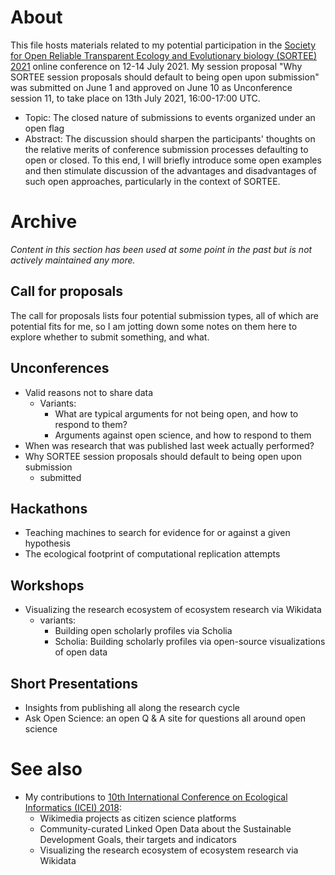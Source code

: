 # About

This file hosts materials related to my potential participation in the [Society for Open Reliable Transparent Ecology and Evolutionary biology (SORTEE) 2021](http://web.archive.org/web/20210601224641/https://www.sortee.org/events/) online conference on 12-14 July 2021. My session proposal "Why SORTEE session proposals should default to being open upon submission" was submitted on June 1 and approved on June 10 as Unconference session 11, to take place on 13th July 2021, 16:00-17:00 UTC.

* Topic: The closed nature of submissions to events organized under an open flag
* Abstract: The discussion should sharpen the participants' thoughts on the relative merits of conference submission processes defaulting to open or closed. To this end, I will briefly introduce some open examples and then stimulate discussion of the advantages and disadvantages of such open approaches, particularly in the context of SORTEE.

# Archive
*Content in this section has been used at some point in the past but is not actively maintained any more.*

## Call for proposals

The call for proposals lists four potential submission types, all of which are potential fits for me, so I am jotting down some notes on them here to explore whether to submit something, and what.

## Unconferences

- Valid reasons not to share data
  - Variants:
    - What are typical arguments for not being open, and how to respond to them?
    - Arguments against open science, and how to respond to them
- When was research that was published last week actually performed?
- Why SORTEE session proposals should default to being open upon submission
  - submitted

## Hackathons

- Teaching machines to search for evidence for or against a given hypothesis
- The ecological footprint of computational replication attempts

## Workshops

- Visualizing the research ecosystem of ecosystem research via Wikidata
  - variants:
    - Building open scholarly profiles via Scholia
    - Scholia: Building scholarly profiles via open-source visualizations of open data

## Short Presentations

- Insights from publishing all along the research cycle
- Ask Open Science: an open Q & A site for questions all around open science


# See also 

* My contributions to [10th International Conference on Ecological Informatics (ICEI) 2018](https://github.com/Daniel-Mietchen/events/blob/master/ICEI2018.md):
  - Wikimedia projects as citizen science platforms
  - Community-curated Linked Open Data about the Sustainable Development Goals, their targets and indicators
  - Visualizing the research ecosystem of ecosystem research via Wikidata
